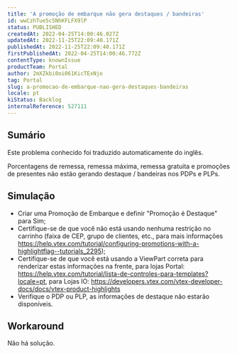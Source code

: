 ```yaml
---
title: 'A promoção de embarque não gera destaques / bandeiras'
id: wwCzhTue5cSNhKFLFX9lP
status: PUBLISHED
createdAt: 2022-04-25T14:00:46.027Z
updatedAt: 2022-11-25T22:09:40.171Z
publishedAt: 2022-11-25T22:09:40.171Z
firstPublishedAt: 2022-04-25T14:00:46.772Z
contentType: knownIssue
productTeam: Portal
author: 2mXZkbi0oi061KicTExNjo
tag: Portal
slug: a-promocao-de-embarque-nao-gera-destaques-bandeiras
locale: pt
kiStatus: Backlog
internalReference: 527111
---
```


## Sumário

<div class="alert alert-info">
  <p>Este problema conhecido foi traduzido automaticamente do inglês.</p>
</div>


Porcentagens de remessa, remessa máxima, remessa gratuita e promoções de presentes não estão gerando destaque / bandeiras nos PDPs e PLPs.



## Simulação


- Criar uma Promoção de Embarque e definir "Promoção é Destaque" para Sim;
- Certifique-se de que você não está usando nenhuma restrição no carrinho (faixa de CEP, grupo de clientes, etc., para mais informações https://help.vtex.com/tutorial/configuring-promotions-with-a-highlightflag--tutorials_2295);
- Certifique-se de que você está usando a ViewPart correta para renderizar estas informações na frente, para lojas Portal: https://help.vtex.com/tutorial/lista-de-controles-para-templates?locale=pt, para Lojas IO: https://developers.vtex.com/vtex-developer-docs/docs/vtex-product-highlights
- Verifique o PDP ou PLP, as informações de destaque não estarão disponíveis.



## Workaround


Não há solução.

